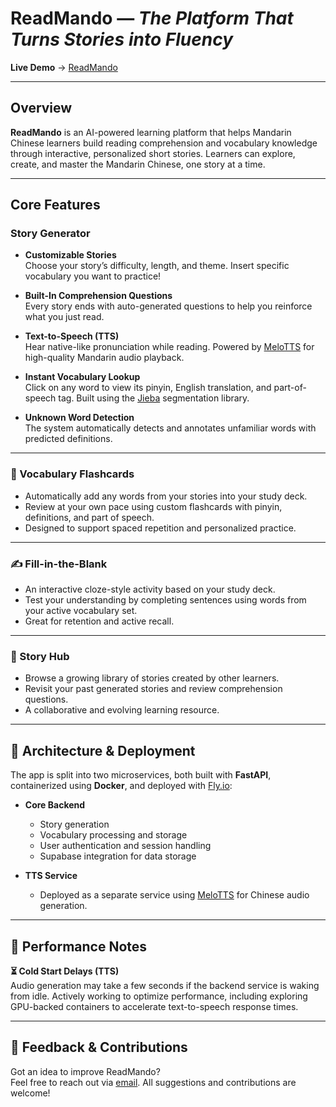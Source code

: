 # ReadMando — *The Platform That Turns Stories into Fluency*

**Live Demo** → [ReadMando](https://readmando.netlify.app/)

---

## Overview

**ReadMando** is an AI-powered learning platform that helps Mandarin Chinese learners build reading comprehension and vocabulary knowledge through interactive, personalized short stories. Learners can explore, create, and master the Mandarin Chinese, one story at a time.

---

## Core Features

### Story Generator
- **Customizable Stories**  
  Choose your story’s difficulty, length, and theme. 
  Insert specific vocabulary you want to practice! 
  
- **Built-In Comprehension Questions**  
  Every story ends with auto-generated questions to help you reinforce what you just read.

- **Text-to-Speech (TTS)**  
  Hear native-like pronunciation while reading. 
  Powered by [MeloTTS](https://github.com/myshell-ai/MeloTTS) for high-quality Mandarin audio playback.

- **Instant Vocabulary Lookup**  
  Click on any word to view its pinyin, English translation, and part-of-speech tag. 
  Built using the [Jieba](https://github.com/fxsjy/jieba) segmentation library.

- **Unknown Word Detection**  
  The system automatically detects and annotates unfamiliar words with predicted definitions.

---

### 🧠 Vocabulary Flashcards
- Automatically add any words from your stories into your study deck.
- Review at your own pace using custom flashcards with pinyin, definitions, and part of speech.
- Designed to support spaced repetition and personalized practice.

---

### ✍️ Fill-in-the-Blank
- An interactive cloze-style activity based on your study deck.
- Test your understanding by completing sentences using words from your active vocabulary set.
- Great for retention and active recall.

---

### 📖 Story Hub
- Browse a growing library of stories created by other learners.
- Revisit your past generated stories and review comprehension questions.
- A collaborative and evolving learning resource.

---

## 🧱 Architecture & Deployment

The app is split into two microservices, both built with **FastAPI**, containerized using **Docker**, and deployed with [Fly.io](https://fly.io/):

- **Core Backend**
  - Story generation
  - Vocabulary processing and storage
  - User authentication and session handling
  - Supabase integration for data storage

- **TTS Service**
  - Deployed as a separate service using [MeloTTS](https://github.com/myshell-ai/MeloTTS) for Chinese audio generation.

---

## 🚧 Performance Notes

**⏳ Cold Start Delays (TTS)**  
Audio generation may take a few seconds if the backend service is waking from idle. Actively working to optimize performance, including exploring GPU-backed containers to accelerate text-to-speech response times.

---

## 🤝 Feedback & Contributions

Got an idea to improve ReadMando?  
Feel free to reach out via [email](mailto:alexlin7211@gmail.com). 
All suggestions and contributions are welcome!